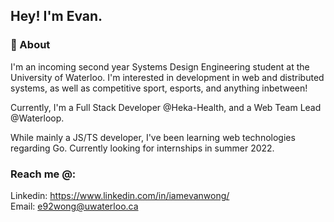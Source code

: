 ## Hey! I'm Evan.


### 🙌 About 

I'm an incoming second year Systems Design Engineering student at the University of Waterloo. I'm interested in development in web and distributed systems, as well as competitive sport, esports, and anything inbetween!

Currently, I'm a Full Stack Developer @Heka-Health, and a Web Team Lead @Waterloop.

While mainly a JS/TS developer, I've been learning web technologies regarding Go. Currently looking for internships in summer 2022.

### Reach me @:
Linkedin: https://www.linkedin.com/in/iamevanwong/
<br>
Email: e92wong@uwaterloo.ca
